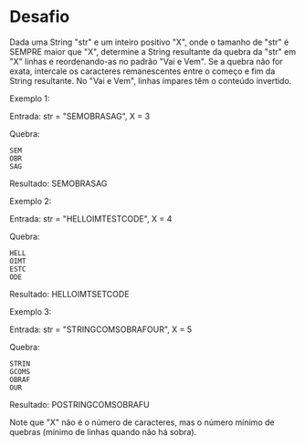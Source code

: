# Desafio

Dada uma String "str" e um inteiro positivo "X", onde o tamanho de "str" é SEMPRE maior que "X", determine a String resultante da quebra da "str" em "X" linhas e reordenando-as no padrão "Vai e Vem". Se a quebra não for exata, intercale os caracteres remanescentes entre o começo e fim da String resultante. No "Vai e Vem", linhas ímpares têm o conteúdo invertido.

Exemplo 1:

Entrada: str = "SEMOBRASAG", X = 3

Quebra:

```
SEM
OBR
SAG
```
Resultado: SEMOBRASAG

Exemplo 2:

Entrada: str = "HELLOIMTESTCODE", X = 4

Quebra:

```
HELL
OIMT
ESTC
ODE
```
Resultado: HELLOIMTSETCODE

Exemplo 3:

Entrada: str = "STRINGCOMSOBRAFOUR", X = 5

Quebra:

```
STRIN
GCOMS
OBRAF
OUR
```
Resultado: POSTRINGCOMSOBRAFU

Note que "X" não é o número de caracteres, mas o número mínimo de quebras (mínimo de linhas quando não há sobra).